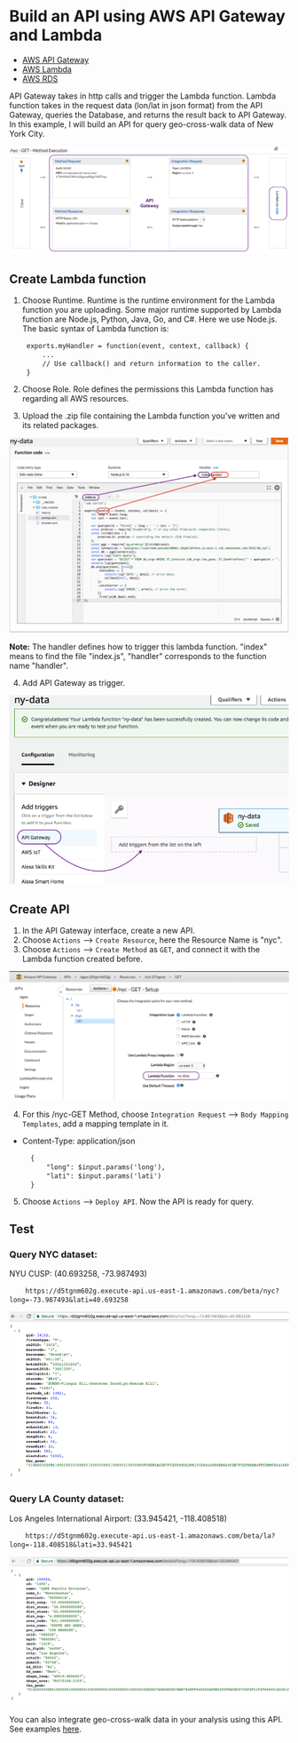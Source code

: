 # Build an API using AWS API Gateway and Lambda
- [AWS API Gateway](https://aws.amazon.com/api-gateway/)
- [AWS Lambda](https://aws.amazon.com/lambda/)
- [AWS RDS](https://aws.amazon.com/rds/)

API Gateway takes in http calls and trigger the Lambda function. Lambda function takes in the request data (lon/lat in json format) from the API Gateway, queries the Database, and returns the result back to API Gateway. In this example, I will build an API for query geo-cross-walk data of New York City.

![gateway](figure/gateway.png)

## Create Lambda function
1. Choose Runtime. Runtime is the runtime environment for the Lambda function you are uploading. Some major runtime supported by Lambda function are Node.js, Python, Java, Go, and C#. Here we use Node.js.
The basic syntax of Lambda function is:

        exports.myHandler = function(event, context, callback) {
            ...
            // Use callback() and return information to the caller.  
        }

2. Choose Role. Role defines the permissions this Lambda function has regarding all AWS resources.
3. Upload the .zip file containing the Lambda function you've written and its related packages.

![functioncode](figure/functioncode.png)

__Note:__ The handler defines how to trigger this lambda function. "index" means to find the file "index.js", "handler" corresponds to the function name "handler".

4. Add API Gateway as trigger.

![addtrigger](figure/addtrigger.png)

## Create API
1. In the API Gateway interface, create a new API.
2. Choose `Actions` --> `Create Resource`, here the Resource Name is "nyc".
3. Choose `Actions` --> `Create Method` as `GET`, and connect it with the Lambda function created before.

![method](figure/method.png)

4. For this /nyc-GET Method, choose `Integration Request` --> `Body Mapping Templates`, add a mapping template in it.
- Content-Type: application/json

        {
            "long": $input.params('long'),
            "lati": $input.params('lati')
        }

5. Choose `Actions` --> `Deploy API`. Now the API is ready for query.

## Test
### Query NYC dataset:
NYU CUSP: (40.693258, -73.987493)

        https://d5tgnm602g.execute-api.us-east-1.amazonaws.com/beta/nyc?long=-73.987493&lati=40.693258

![cusp](figure/cusp.png)

### Query LA County dataset:
Los Angeles International Airport: (33.945421, -118.408518)

        https://d5tgnm602g.execute-api.us-east-1.amazonaws.com/beta/la?long=-118.408518&lati=33.945421

![airport](figure/airport.png)

You can also integrate geo-cross-walk data in your analysis using this API. See examples [here](https://github.com/argo-marketplace/LA-LocalGeo-CrossWalk/blob/master/AWS_API_Gateway/API_user_instruction.ipynb).

